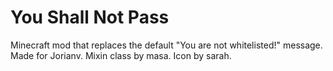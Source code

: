 # You Shall Not Pass

Minecraft mod that replaces the default "You are not whitelisted!" message.
Made for Jorianv. Mixin class by masa. Icon by sarah.